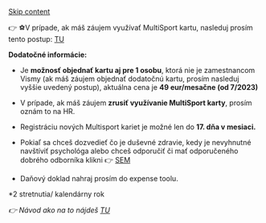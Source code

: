 [Skip content](chrome-extension://pcmpcfapbekmbjjkdalcgopdkipoggdi/#widget_3)

👉 ⚽V prípade, ak máš záujem využívať MultiSport kartu, nasleduj prosím tento postup: [TU](chrome-extension://pcmpcfapbekmbjjkdalcgopdkipoggdi/pages/1h43hlt5l5metqsbqt/MMZUjemOMultisportKartu/1hf49ha8hhkenrc27n?locale=sk)_[](https://confluence.visma.com/pages/viewpage.action?pageId=476189441)_

**Dodatočné informácie:**

-   Je **možnosť objednať kartu aj pre 1 osobu**, ktorá nie je zamestnancom Vismy (ak máš záujem objednať dodatočnú kartu, prosím nasleduj vyššie uvedený postup), aktuálna cena je **49 eur/mesačne (od 7/2023)**
-   V prípade, ak máš záujem **zrusiť využívanie MultiSport karty**, prosím oznám to na HR.
-   Registráciu nových Multisport kariet je možné len do **17\. dňa v mesiaci.**

-   Pokiaľ sa chceš dozvedieť čo je duševné zdravie, kedy je nevyhnutné navštíviť psychológa alebo chceš odporučiť či mať odporučeného dobrého odborníka klikni 👉 [SEM](https://docs.google.com/presentation/d/1Zd0WjwVCOCbox8LmvKZUmKqLGxW4TkB-q9W4XRgddOo/edit#slide=id.gf7625a1796_0_7)
-   Daňový doklad nahraj prosím do expense toolu.

\*2 stretnutia/ kalendárny rok

_👉 Návod ako na to nájdeš [TU](chrome-extension://pcmpcfapbekmbjjkdalcgopdkipoggdi/pages/1h43hlt5l5metqsbqt/ChcemvyuibenefitPsycholga/1hf4alb72jddo9669j?locale=sk&q=psyc)_